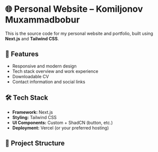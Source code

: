 # 🌐 Personal Website – Komiljonov Muxammadbobur

This is the source code for my personal website and portfolio, built using **Next.js** and **Tailwind CSS**.

## 🚀 Features

- Responsive and modern design
- Tech stack overview and work experience
- Downloadable CV
- Contact information and social links

## 🛠 Tech Stack

- **Framework:** Next.js
- **Styling:** Tailwind CSS
- **UI Components:** Custom + ShadCN (button, etc.)
- **Deployment:** Vercel (or your preferred hosting)

## 📁 Project Structure
